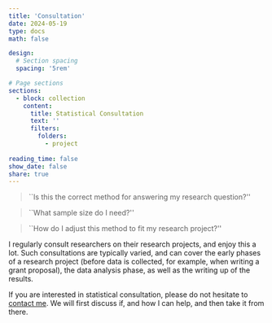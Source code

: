 ```yaml
---
title: 'Consultation'
date: 2024-05-19
type: docs
math: false

design:
  # Section spacing
  spacing: '5rem'

# Page sections
sections:
  - block: collection
    content:
      title: Statistical Consultation
      text: ''
      filters:
        folders:
          - project
          
reading_time: false
show_date: false
share: true
---
```


> ``Is this the correct method for answering my research question?''

> ``What sample size do I need?''

> ``How do I adjust this method to fit my research project?''

I regularly consult researchers on their research projects, and enjoy this a lot. Such consultations are typically varied, and can cover the early phases of a research project (before data is collected, for example, when writing a grant proposal), the data analysis phase, as well as the writing up of the results. 

If you are interested in statistical consultation, please do not hesitate to [contact me](mailto:jeroendmulder@duck.com). We will first discuss if, and how I can help, and then take it from there.